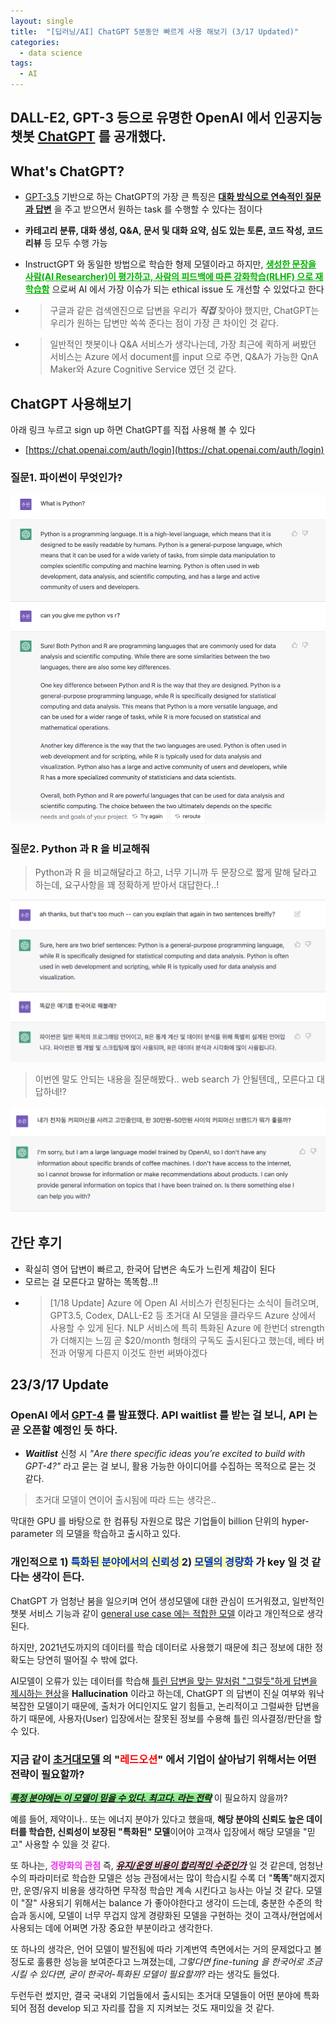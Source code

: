 ```yaml
---
layout: single
title:  "[딥러닝/AI] ChatGPT 5분동안 빠르게 사용 해보기 (3/17 Updated)"
categories:
  - data science
tags:
  - AI
---
```



## DALL-E2, GPT-3 등으로 유명한 OpenAI 에서 인공지능 챗봇 [ChatGPT](https://openai.com/blog/chatgpt/) 를 공개했다.

## What's ChatGPT?
- [GPT-3.5](https://beta.openai.com/docs/model-index-for-researchers) 기반으로 하는 ChatGPT의 가장 큰 특징은 **<U>대화 방식으로 
연속적인 질문과 답변</U>** 을 주고 받으면서 원하는 task 를 수행할 수 있다는 점이다
- **카테고리 분류, 대화 생성, Q&A, 문서 및 대화 요약, 심도 있는 토론, 코드 작성, 코드 리뷰** 등 모두 수행 가능
- InstructGPT 와 동일한 방법으로 학습한 형제 모델이라고 하지만, **<span style="color:#00b300"> <U> 생성한 문장을 사람(AI Researcher)이 평가하고, 
사람의 피드백에 따른 강화학습(RLHF) 으로 재학습함</U></span>** 으로써 AI 에서 가장 이슈가 되는 ethical issue 도 개선할 수 있었다고 한다

- > 구글과 같은 검색엔진으로 답변을 우리가 ***직접*** 찾아야 했지만, ChatGPT는 우리가 원하는 답변만 쏙쏙 준다는 점이 가장 큰 차이인 것 같다.
- > 일반적인 챗봇이나 Q&A 서비스가 생각나는데, 가장 최근에 퀵하게 써봤던 서비스는 Azure 에서 document를 input 으로 주면, Q&A가 가능한 QnA Maker와 Azure Cognitive Service 였던 것 같다.  

## ChatGPT 사용해보기
아래 링크 누르고 sign up 하면 ChatGPT를 직접 사용해 볼 수 있다
- [https://chat.openai.com/auth/login](https://chat.openai.com/auth/login)



### 질문1. 파이썬이 무엇인가?
![use1](/assets/img/2022-12-13-chat-gpt/chatgpt-use-1.png)

### 질문2. Python 과 R 을 비교해줘
> Python과 R 을 비교해달라고 하고, 너무 기니까 두 문장으로 짧게 말해 달라고 하는데, 요구사항을 꽤 정확하게 받아서 대답한다..!

![use2](/assets/img/2022-12-13-chat-gpt/chatgpt-use-2.png)

> 이번엔 말도 안되는 내용을 질문해봤다.. web search 가 안될텐데,, 모른다고 대답하네!?

![use3](/assets/img/2022-12-13-chat-gpt/chatgpt-use-3.png)

## 간단 후기
- 확실히 영어 답변이 빠르고, 한국어 답변은 속도가 느린게 체감이 된다
- 모르는 걸 모른다고 말하는 똑똑함..!!
- > [1/18 Update] Azure 에 Open AI 서비스가 런칭된다는 소식이 들려오며, GPT3.5, Codex, DALL-E2 등 초거대 AI 모델을 클라우드 Azure 상에서 사용할 수 있게 된다. NLP 서비스에 특히 특화된 Azure 에 한번더 strength 가 더해지는 느낌
  > 곧 $20/month 형태의 구독도 출시된다고 했는데, 베타 버전과 어떻게 다른지 이것도 한번 써봐야겠다

## 23/3/17 Update 

### OpenAI 에서 [GPT-4](https://openai.com/product/gpt-4) 를 발표했다. API waitlist 를 받는 걸 보니, API 는 곧 오픈할 예정인 듯 하다.

- **_Waitlist_** 신청 시 _"Are there specific ideas you’re excited to build with GPT-4?"_ 라고 묻는 걸 보니, 활용 가능한 아이디어를 수집하는 목적으로 묻는 것 같다.

> 초거대 모델이 연이어 출시됨에 따라 드는 생각은.. 

막대한 GPU 를 바탕으로 한 컴퓨팅 자원으로 많은 기업들이 billion 단위의 hyper-parameter 의 모델을 학습하고 출시하고 있다. 


### 개인적으로 **1) <span style="color:#0033cc; background-color:#ffffb3"> 특화된 분야에서의 신뢰성 </span>** 2) **<span style="color:#0033cc; background-color:#ffffb3"> 모델의 경량화</span>**  가 key 일 것 같다는 생각이 든다. 


ChatGPT 가 엄청난 붐을 일으키며 언어 생성모델에 대한 관심이 뜨거워졌고, 
일반적인 챗봇 서비스 기능과 같이 <U>general use case 에는 적합한 모델</U> 이라고 개인적으로 생각된다.

하지만, 2021년도까지의 데이터를 학습 데이터로 사용했기 때문에 최근 정보에 대한 정확도는 당연히 떨어질 수 밖에 없다.

AI모델이 오류가 있는 데이터를 학습해 <U>틀린 답변을 맞는 말처럼 "그럴듯"하게 답변을 제시하는 현상</U>을 **Hallucination** 이라고 하는데, 
ChatGPT 의 답변이 진실 여부와 워낙 복잡한 모델이기 때문에, 출처가 어디인지도 알기 힘들고, 논리적이고 그럴싸한 답변을 하기 때문에, 
사용자(User) 입장에서는 잘못된 정보를 수용해 틀린 의사결정/판단을 할 수 있다. 


### 지금 같이 <U>초거대모델</U> 의 "**<span style="color:red">레드오션</span>**"  에서 기업이 살아남기 위해서는 어떤 전략이 필요할까? 

**_<U><span style="background-color:lightgreen">특정 분야에는 이 모델이 믿을 수 있다. 최고다. 라는 전략</span></U>_** 이 필요하지 않을까? 

예를 들어, 제약이나.. 또는 에너지 분야가 있다고 했을때, **해당 분야의 신뢰도 높은 데이터를 학습한, 신뢰성이 보장된 "특화된" 모델**이어야 
고객사 입장에서 해당 모델을 "믿고" 사용할 수 있을 것 같다.



또 하나는, **<span style="color:#e834eb">경량화의 관점</span>** 
즉, **_<U><span style="background-color:#ffdce0">유지/운영 비용이 합리적인 수준인가</span></U>_** 일 것 같은데, 
엄청난 수의 파라미터로 학습한 모델은 성능 관점에서는 많이 학습시킬 수록 더 "**똑똑**"해지겠지만,
운영/유지 비용을 생각하면 무작정 학습만 계속 시킨다고 능사는 아닐 것 같다. 
모델이 "잘" 사용되기 위해서는 balance 가 좋아야한다고 생각이 드는데, 
충분한 수준의 학습과 동시에, 모델이 너무 무겁지 않게 경량화된 모델을 구현하는 것이 
고객사/현업에서 사용되는 데에 어쩌면 가장 중요한 부분이라고 생각한다. 

또 하나의 생각은, 언어 모델이 발전됨에 따라 기계번역 측면에서는 거의 문제없다고 볼 정도로 훌륭한 성능을 보여준다고 느껴졌는데,
_그렇다면 fine-tuning 을 한국어로 조금 시킬 수 있다면, 굳이 한국어-특화된 모델이 필요할까?_ 라는 생각도 들었다.

두런두런 썼지만, 결국 국내외 기업들에서 출시되는 초거대 모델들이 어떤 분야에 특화되어 점점 develop 되고 자리를 잡을 지 
지켜보는 것도 재미있을 것 같다. 